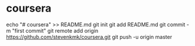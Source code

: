 # coursera
echo "# coursera" >> README.md
git init
git add README.md
git commit -m "first commit"
git remote add origin https://github.com/stevenkmk/coursera.git
git push -u origin master

